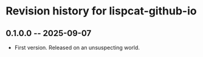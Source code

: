 # Revision history for lispcat-github-io

## 0.1.0.0 -- 2025-09-07

* First version. Released on an unsuspecting world.
